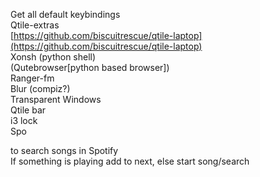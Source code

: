 Get all default keybindings  
Qtile-extras  
[https://github.com/biscuitrescue/qtile-laptop](https://github.com/biscuitrescue/qtile-laptop)  
Xonsh (python shell)  
(Qutebrowser[python based browser])  
Ranger-fm  
Blur (compiz?)  
Transparent Windows  
Qtile bar  
i3 lock  
Spo <search> to search songs in Spotify  
If something is playing add to next, else start song/search